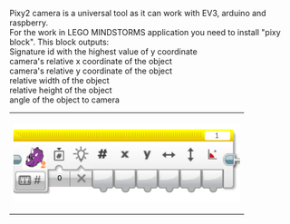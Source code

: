 Pixy2 camera is a universal tool as it can work with EV3, arduino and raspberry. </br>
For the work in LEGO MINDSTORMS application you need to install "pixy block".
This block outputs: </br>
Signature id with the highest value of y coordinate </br>
camera's relative x coordinate of the object </br>
camera's relative y coordinate of the object </br>
relative width of the object </br>
relative height of the object </br>
angle of the object to camera </br>
<table>
<tr>
<th width=400>
  
![Pixy2 block](https://github.com/QZOFlameFE/FE2024_1st_repo_ByFlame/blob/main/Instructions/Obstacle_management/Pixy2block.png)
</th>
</tr>
</table>
